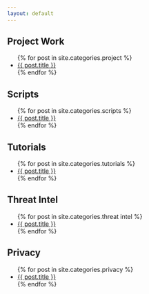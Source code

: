 ```yaml
---
layout: default
---
```



<h2>Project Work</h2>
<ul>
  {% for post in site.categories.project %}
    <li><a href="{{ post.url }}">{{ post.title }}</a></li>
  {% endfor %}
</ul>

<h2>Scripts</h2>
<ul>
  {% for post in site.categories.scripts %}
    <li><a href="{{ post.url }}">{{ post.title }}</a></li>
  {% endfor %}
</ul>

<h2>Tutorials</h2>
<ul>
  {% for post in site.categories.tutorials %}
    <li><a href="{{ post.url }}">{{ post.title }}</a></li>
  {% endfor %}
</ul>

<h2>Threat Intel</h2>
<ul>
  {% for post in site.categories.threat intel %}
    <li><a href="{{ post.url }}">{{ post.title }}</a></li>
  {% endfor %}
</ul>

<h2>Privacy</h2>
<ul>
  {% for post in site.categories.privacy %}
    <li><a href="{{ post.url }}">{{ post.title }}</a></li>
  {% endfor %}
</ul>